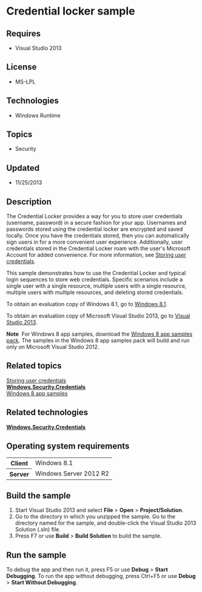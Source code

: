 # Credential locker sample
## Requires
- Visual Studio 2013
## License
- MS-LPL
## Technologies
- Windows Runtime
## Topics
- Security
## Updated
- 11/25/2013
## Description

<div id="mainSection">
<p>The Credential Locker provides a way for you to store user credentials (username, password) in a secure fashion for your app. Usernames and passwords stored using the credential locker are encrypted and saved locally. Once you have the credentials stored,
 then you can automatically sign users in for a more convenient user experience. Additionally, user credentials stored in the Credential Locker roam with the user's Microsoft Account for added convenience. For more information, see
<a href="http://msdn.microsoft.com/library/windows/apps/hh465060">Storing user credentials</a>.</p>
<p>This sample demonstrates how to use the Credential Locker and typical login sequences to store web credentials. Specific scenarios include a single user with a single resource, multiple users with a single resource, multiple users with multiple resources,
 and deleting stored credentials. </p>
<p>To obtain an evaluation copy of Windows&nbsp;8.1, go to <a href="http://go.microsoft.com/fwlink/p/?linkid=301696">
Windows&nbsp;8.1</a>.</p>
<p>To obtain an evaluation copy of Microsoft Visual Studio&nbsp;2013, go to <a href="http://go.microsoft.com/fwlink/p/?linkid=301697">
Visual Studio&nbsp;2013</a>.</p>
<p></p>
<p class="note"><b>Note</b>&nbsp;&nbsp;For Windows&nbsp;8 app samples, download the <a href="http://go.microsoft.com/fwlink/p/?LinkId=301698">
Windows&nbsp;8 app samples pack</a>. The samples in the Windows&nbsp;8 app samples pack will build and run only on Microsoft Visual Studio&nbsp;2012.</p>
<p></p>
<h2><a id="related_topics"></a>Related topics</h2>
<dl><dt><a href="http://msdn.microsoft.com/library/windows/apps/hh465060">Storing user credentials</a>
</dt><dt><a href="http://msdn.microsoft.com/library/windows/apps/br227089"><b>Windows.Security.Credentials</b></a>
</dt><dt><a href="http://go.microsoft.com/fwlink/p/?LinkID=227694">Windows 8 app samples</a>
</dt></dl>
<h2>Related technologies</h2>
<a href="http://msdn.microsoft.com/library/windows/apps/br227089"><b>Windows.Security.Credentials</b></a>
<h2>Operating system requirements</h2>
<table>
<tbody>
<tr>
<th>Client</th>
<td><dt>Windows&nbsp;8.1 </dt></td>
</tr>
<tr>
<th>Server</th>
<td><dt>Windows Server&nbsp;2012&nbsp;R2 </dt></td>
</tr>
</tbody>
</table>
<h2>Build the sample</h2>
<ol>
<li>Start Visual Studio&nbsp;2013 and select <b>File</b> &gt; <b>Open</b> &gt; <b>Project/Solution</b>.
</li><li>Go to the directory in which you unzipped the sample. Go to the directory named for the sample, and double-click the Visual Studio&nbsp;2013 Solution (.sln) file.
</li><li>Press F7 or use <b>Build</b> &gt; <b>Build Solution</b> to build the sample. </li></ol>
<h2>Run the sample</h2>
<p>To debug the app and then run it, press F5 or use <b>Debug</b> &gt; <b>Start Debugging</b>. To run the app without debugging, press Ctrl&#43;F5 or use
<b>Debug</b> &gt; <b>Start Without Debugging</b>. </p>
</div>
